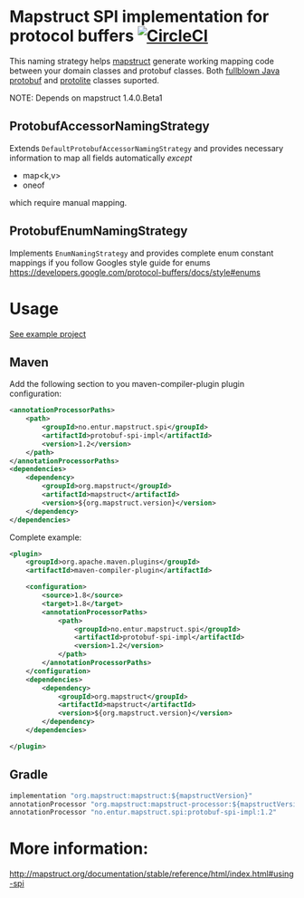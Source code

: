# Mapstruct SPI implementation for protocol buffers [![CircleCI](https://circleci.com/gh/entur/mapstruct-spi-protobuf.svg?style=svg)](https://circleci.com/gh/entur/mapstruct-spi-protobuf)

This naming strategy helps [mapstruct](http://mapstruct.org/) generate working mapping code between your domain classes and protobuf classes.
Both [fullblown Java protobuf](https://github.com/protocolbuffers/protobuf/tree/master/java) and [protolite](https://github.com/protocolbuffers/protobuf/blob/master/java/lite.md) classes suported.

NOTE: Depends on mapstruct 1.4.0.Beta1

## ProtobufAccessorNamingStrategy

Extends ```DefaultProtobufAccessorNamingStrategy``` and provides necessary information to map all fields automatically *except* 

* map<k,v>
* oneof

which require manual mapping.

## ProtobufEnumNamingStrategy

Implements ```EnumNamingStrategy``` and provides complete enum constant mappings if you follow Googles style guide for enums https://developers.google.com/protocol-buffers/docs/style#enums

# Usage

[See example project](usage/)

## Maven

Add the following section to you maven-compiler-plugin plugin configuration:

```xml
<annotationProcessorPaths>
	<path>
		<groupId>no.entur.mapstruct.spi</groupId>
		<artifactId>protobuf-spi-impl</artifactId>
		<version>1.2</version>
	</path>
</annotationProcessorPaths>
<dependencies>
    <dependency>
        <groupId>org.mapstruct</groupId>
        <artifactId>mapstruct</artifactId>
        <version>${org.mapstruct.version}</version>
    </dependency>
</dependencies>

```

Complete example:
```xml
<plugin>
	<groupId>org.apache.maven.plugins</groupId>
	<artifactId>maven-compiler-plugin</artifactId>

	<configuration>
		<source>1.8</source> 
		<target>1.8</target> 
		<annotationProcessorPaths>
			<path>
        		<groupId>no.entur.mapstruct.spi</groupId>
		        <artifactId>protobuf-spi-impl</artifactId>
		        <version>1.2</version>
			</path>
		</annotationProcessorPaths>
	</configuration>
    <dependencies>
        <dependency>
            <groupId>org.mapstruct</groupId>
            <artifactId>mapstruct</artifactId>
            <version>${org.mapstruct.version}</version>
        </dependency>
    </dependencies>

</plugin>
```

## Gradle

```java
implementation "org.mapstruct:mapstruct:${mapstructVersion}"
annotationProcessor "org.mapstruct:mapstruct-processor:${mapstructVersion}"
annotationProcessor "no.entur.mapstruct.spi:protobuf-spi-impl:1.2"
```

# More information:

http://mapstruct.org/documentation/stable/reference/html/index.html#using-spi


